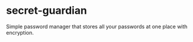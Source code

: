 # secret-guardian
Simple password manager that stores all your passwords at one place with encryption.
